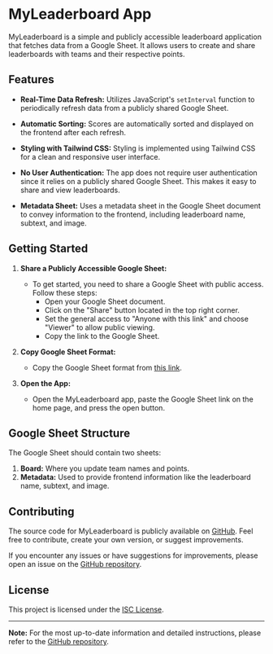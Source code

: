 # MyLeaderboard App

MyLeaderboard is a simple and publicly accessible leaderboard application that fetches data from a Google Sheet. It allows users to create and share leaderboards with teams and their respective points.

## Features

- **Real-Time Data Refresh:** Utilizes JavaScript's `setInterval` function to periodically refresh data from a publicly shared Google Sheet.

- **Automatic Sorting:** Scores are automatically sorted and displayed on the frontend after each refresh.

- **Styling with Tailwind CSS:** Styling is implemented using Tailwind CSS for a clean and responsive user interface.

- **No User Authentication:** The app does not require user authentication since it relies on a publicly shared Google Sheet. This makes it easy to share and view leaderboards.

- **Metadata Sheet:** Uses a metadata sheet in the Google Sheet document to convey information to the frontend, including leaderboard name, subtext, and image.

## Getting Started

1. **Share a Publicly Accessible Google Sheet:**
   - To get started, you need to share a Google Sheet with public access. Follow these steps:
     - Open your Google Sheet document.
     - Click on the "Share" button located in the top right corner.
     - Set the general access to "Anyone with this link" and choose "Viewer" to allow public viewing.
     - Copy the link to the Google Sheet.

2. **Copy Google Sheet Format:**
   - Copy the Google Sheet format from [this link](https://docs.google.com/spreadsheets/d/1bsCWUE1Lyxywvb0rHA4YIHkXaShGn8v5dHbAYW_mIxQ/edit).

3. **Open the App:**
   - Open the MyLeaderboard app, paste the Google Sheet link on the home page, and press the open button.

## Google Sheet Structure

The Google Sheet should contain two sheets:

1. **Board:** Where you update team names and points.
2. **Metadata:** Used to provide frontend information like the leaderboard name, subtext, and image.

## Contributing

The source code for MyLeaderboard is publicly available on [GitHub](https://github.com/sihilelh/myleaderboard). Feel free to contribute, create your own version, or suggest improvements. 

If you encounter any issues or have suggestions for improvements, please open an issue on the [GitHub repository](https://github.com/sihilelh/myleaderboard).

## License

This project is licensed under the [ISC License](LICENSE).

---

**Note:** For the most up-to-date information and detailed instructions, please refer to the [GitHub repository](https://github.com/sihilelh/myleaderboard).
